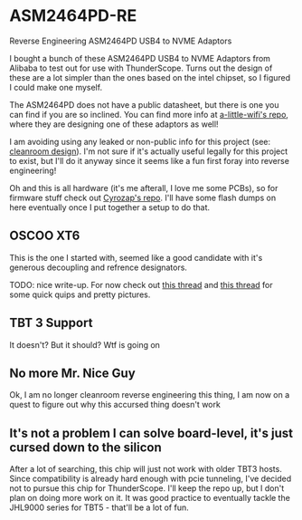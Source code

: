 # ASM2464PD-RE
Reverse Engineering ASM2464PD USB4 to NVME Adaptors

I bought a bunch of these ASM2464PD USB4 to NVME Adaptors from Alibaba to test out for use with ThunderScope. Turns out the design of these are a lot simpler than the ones based on the intel chipset, so I figured I could make one myself. 

The ASM2464PD does not have a public datasheet, but there is one you can find if you are so inclined. You can find more info at [a-little-wifi's repo](https://github.com/a-little-wifi/ASM2464PD-test), where they are designing one of these adaptors as well!

I am avoiding using any leaked or non-public info for this project (see: [cleanroom design](https://en.wikipedia.org/wiki/Clean-room_design)). I'm not sure if it's actually useful legally for this project to exist, but I'll do it anyway since it seems like a fun first foray into reverse engineering!

Oh and this is all hardware (it's me afterall, I love me some PCBs), so for firmware stuff check out [Cyrozap's repo](https://github.com/cyrozap/usb-to-pcie-re). I'll have some flash dumps on here eventually once I put together a setup to do that.

## OSCOO XT6

This is the one I started with, seemed like a good candidate with it's generous decoupling and refrence designators.

TODO: nice write-up. For now check out [this thread](https://fosstodon.org/@aleksorsist/113495151019157816) and [this thread](https://fosstodon.org/@aleksorsist/113505931062014911) for some quick quips and pretty pictures.


## TBT 3 Support

It doesn't? But it should? Wtf is going on

## No more Mr. Nice Guy

Ok, I am no longer cleanroom reverse engineering this thing, I am now on a quest to figure out why this accursed thing doesn't work

## It's not a problem I can solve board-level, it's just cursed down to the silicon

After a lot of searching, this chip will just not work with older TBT3 hosts. Since compatibility is already hard enough with pcie tunneling, I've decided not to pursue this chip for ThunderScope. I'll keep the repo up, but I don't plan on doing more work on it. It was good practice to eventually tackle the JHL9000 series for TBT5 - that'll be a lot of fun. 
